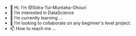 - 👋 Hi, I’m @Sidra-Tul-Muntaha-Ghouri
- 👀 I’m interested in DataScience
- 🌱 I’m currently learning ...
- 💞️ I’m looking to collaborate on any beginner's level project.
- 📫 How to reach me ...

<!---
Sidra-Tul-Muntaha-Ghouri/Sidra-Tul-Muntaha-Ghouri is a ✨ special ✨ repository because its `README.md` (this file) appears on your GitHub profile.
You can click the Preview link to take a look at your changes.
--->
